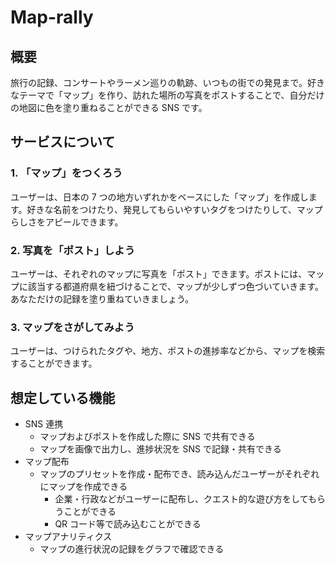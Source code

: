 # Map-rally

## 概要

旅行の記録、コンサートやラーメン巡りの軌跡、いつもの街での発見まで。好きなテーマで「マップ」を作り、訪れた場所の写真をポストすることで、自分だけの地図に色を塗り重ねることができる SNS です。

## サービスについて

### 1. 「マップ」をつくろう

ユーザーは、日本の 7 つの地方いずれかをベースにした「マップ」を作成します。好きな名前をつけたり、発見してもらいやすいタグをつけたりして、マップらしさをアピールできます。

### 2. 写真を「ポスト」しよう

ユーザーは、それぞれのマップに写真を「ポスト」できます。ポストには、マップに該当する都道府県を紐づけることで、マップが少しずつ色づいていきます。あなただけの記録を塗り重ねていきましょう。

### 3. マップをさがしてみよう

ユーザーは、つけられたタグや、地方、ポストの進捗率などから、マップを検索することができます。

## 想定している機能

- SNS 連携
  - マップおよびポストを作成した際に SNS で共有できる
  - マップを画像で出力し、進捗状況を SNS で記録・共有できる
- マップ配布
  - マップのプリセットを作成・配布でき、読み込んだユーザーがそれぞれにマップを作成できる
    - 企業・行政などがユーザーに配布し、クエスト的な遊び方をしてもらうことができる
    - QR コード等で読み込むことができる
- マップアナリティクス
  - マップの進行状況の記録をグラフで確認できる

